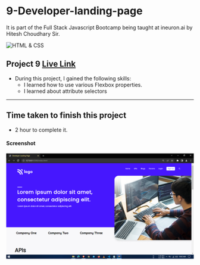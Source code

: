 # 9-Developer-landing-page
It is part of the Full Stack Javascript Bootcamp being taught at ineuron.ai by Hitesh Choudhary Sir.

![HTML & CSS](https://img.shields.io/badge/Project1-HTML%26CSS-brightgreen)


## Project 9 [Live Link]()

-   During this project, I gained the following skills:
    -   I learned how to use various Flexbox properties.
    -   I learned about attribute selectors
---

## Time taken to finish this project

-   2 hour to complete it.


#### Screenshot

![Webpage](./screenshot/1.PNG)